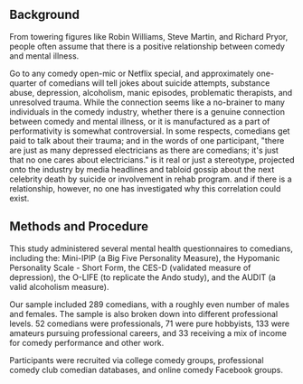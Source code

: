 
## Background
From towering figures like Robin Williams, Steve Martin, and Richard Pryor, people often assume 
that there is a positive relationship 
between comedy and mental illness. 

Go to any comedy open-mic or Netflix special, and approximately one-quarter of comedians will tell jokes 
about suicide attempts, substance abuse, depression, alcoholism, manic episodes, problematic therapists,
and unresolved trauma.
While the connection seems like a no-brainer to many individuals in the comedy industry, 
whether there is a genuine connection between comedy and mental illness, or it is manufactured as a part of performativity
is somewhat controversial. In some respects, comedians get paid to talk about their trauma; and 
in the words of one participant, "there are just as many depressed electricians as there are comedians; 
it's just that no one cares about electricians."
is it real or just a stereotype, projected onto the industry by media headlines 
and tabloid gossip about the next celebrity death by suicide or involvement in rehab program.
and if there is a relationship, 
however, no one has investigated why this correlation could exist. 


## Methods and Procedure
This study administered several mental health questionnaires to comedians, including the:
Mini-IPIP (a Big Five Personality Measure), 
the Hypomanic Personality Scale - Short Form, 
the CES-D (validated measure of depression), 
the O-LIFE (to replicate the Ando study), 
and the AUDIT (a valid alcoholism measure).

Our sample included  289 comedians, with a roughly even number of males and females. The sample is also broken down
into different professional levels. 52 comedians were professionals, 71 were pure hobbyists, 133 were amateurs pursuing
professional careers, and 33 receiving a mix of income for comedy performance and other work.

Participants were recruited via college comedy groups, professional comedy club comedian databases, and online comedy 
Facebook groups. 

